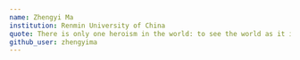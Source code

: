 ```yaml
---
name: Zhengyi Ma
institution: Renmin University of China
quote: There is only one heroism in the world: to see the world as it is and to love it.
github_user: zhengyima
---
```

